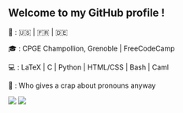 Welcome to my GitHub profile !
---

🦜 : 🇺🇸 | 🇫🇷 | 🇩🇪

🎓 : CPGE Champollion, Grenoble | FreeCodeCamp

💻 : LaTeX | C | Python | HTML/CSS | Bash | Caml

🙋 : Who gives a crap about pronouns anyway

<!--
**beaniehat/beaniehat** is a ✨ _special_ ✨ repository because its `README.md` (this file) appears on your GitHub profile.

Here are some ideas to get you started:

- 🔭 I’m currently working on ...
- 🌱 I’m currently learning ...
- 👯 I’m looking to collaborate on ...
- 🤔 I’m looking for help with ...
- 💬 Ask me about ...
- 📫 How to reach me: ...
- 😄 Pronouns: ...
- ⚡ Fun fact: ...
-->

![](https://hit.yhype.me/github/profile?user_id=106745341)
![](https://komarev.com/ghpvc/?username=beaniehat)
